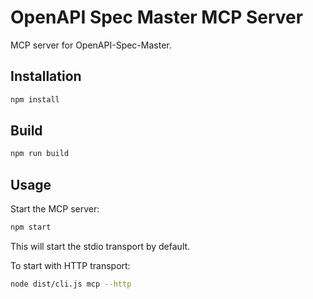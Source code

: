 # OpenAPI Spec Master MCP Server

MCP server for OpenAPI-Spec-Master.

## Installation

```bash
npm install
```

## Build

```bash
npm run build
```

## Usage

Start the MCP server:

```bash
npm start
```

This will start the stdio transport by default.

To start with HTTP transport:
```bash
node dist/cli.js mcp --http
``` 